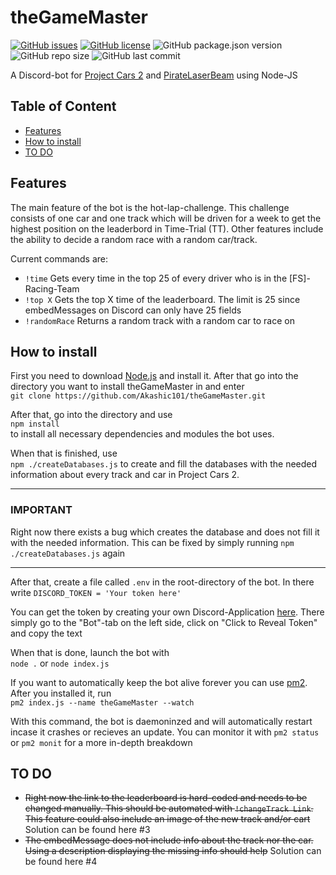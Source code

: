 # theGameMaster

[![GitHub issues](https://img.shields.io/github/issues/Akashic101/theGameMaster)](https://github.com/Akashic101/theGameMaster/issues) 
[![GitHub license](https://img.shields.io/github/license/Akashic101/theGameMaster)](https://github.com/Akashic101/theGameMaster/blob/master/LICENSE) 
![GitHub package.json version](https://img.shields.io/github/package-json/v/Akashic101/theGameMaster) 
![GitHub repo size](https://img.shields.io/github/repo-size/Akashic101/theGameMaster?color=blueviolet) 
![GitHub last commit](https://img.shields.io/github/last-commit/Akashic101/theGameMaster) 

A Discord-bot for [Project Cars 2](https://www.projectcarsgame.com/two/) and [PirateLaserBeam](https://www.twitch.tv/piratelaserbeam) using Node-JS

## Table of Content

* [Features](#features)
* [How to install](#how-to-install)
* [TO DO](#to-do)

## Features

The main feature of the bot is the hot-lap-challenge. This challenge consists of one car and one track which will be driven for a week to get the highest position on the leaderbord in Time-Trial (TT). Other features include the ability to decide a random race with a random car/track.

Current commands are:

* `!time` Gets every time in the top 25 of every driver who is in the [FS]-Racing-Team
* `!top X` Gets the top X time of the leaderboard. The limit is 25 since embedMessages on Discord can only have 25 fields
* `!randomRace` Returns a random track with a random car to race on

## How to install

First you need to download [Node.js](https://nodejs.org/en/) and install it. After that go into the directory you want to install theGameMaster in and enter  
`git clone https://github.com/Akashic101/theGameMaster.git`

After that, go into the directory and use  
`npm install`  
to install all necessary dependencies and modules the bot uses.

When that is finished, use  
`npm ./createDatabases.js` to create and fill the databases with the needed information about every track and car in Project Cars 2.
___
### IMPORTANT
Right now there exists a bug which creates the database and does not fill it with the needed information. This can be fixed by simply running `npm ./createDatabases.js` again
___

After that, create a file called `.env` in the root-directory of the bot. In there write
`DISCORD_TOKEN = 'Your token here'`

You can get the token by creating your own Discord-Application [here](https://discord.com/developers/applications). There simply go to the "Bot"-tab on the left side, click on "Click to Reveal Token" and copy the text

When that is done, launch the bot with  
`node .` or `node index.js`

If you want to automatically keep the bot alive forever you can use [pm2](https://pm2.keymetrics.io/). After you installed it, run  
`pm2 index.js --name theGameMaster --watch`

With this command, the bot is daemoninzed and will automatically restart incase it crashes or recieves an update. You can monitor it with `pm2 status` or `pm2 monit` for a more in-depth breakdown

## TO DO

* ~~Right now the link to the leaderboard is hard-coded and needs to be changed manually. This should be automated with `!changeTrack Link`. This feature could also include an image of the new track and/or cart~~ Solution can be found here #3
* ~~The embedMessage does not include info about the track nor the car. Using a description displaying the missing info should help~~  Solution can be found here #4
